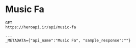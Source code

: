 # Music Fa

```
GET
https://heroapi.ir/api/music-fa

---
_METADATA={"api_name":"Music Fa", "sample_response":""}
```

